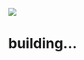 [<img src="https://github.com/nanreh-dev/nanreh/assets/100144295/adc20965-e0bf-4a22-9a6d-6d3fbe23d229" />](https://github.com/nanreh-dev/nanreh/edit/master/README.md)
# building...
